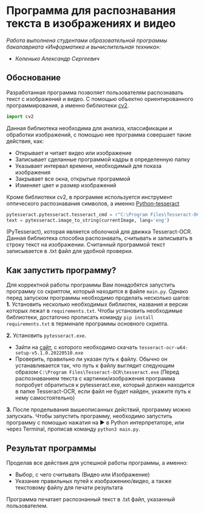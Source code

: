 Программа для распознавания текста в изображениях и видео
================

_Работа выполнена студентами образовательной программы бакалавриата «Информатика и вычислительная техника»:_

* _Коленько Александр Сергеевич_

## Обоснование

Разработанная программа позволяет пользователям распознавать текст с изображений и видео. С помощью объектно
ориентированного программирования, а именно библиотеки [cv2](https://pypi.org/project/opencv-python/).

```python
import cv2
```

Данная библиотека необходима для анализа, классификации и обработки изображений, с помощью нее программа совершает такие
действия, как:

* Открывает и читает видео или изображение
* Записывает сделанные программой кадры в определенную папку
* Указывает интервал времени, необходимый для показа изображения
* Закрывает все окна, открытые программой
* Изменяет цвет и размер изображений

Кроме библиотеки cv2, в программе используется инструмент оптического распознавания символов, а именно
[Python-tesseract](https://pypi.org/project/pytesseract/)

```python
pytesseract.pytesseract.tesseract_cmd = r"C:\Program Files\Tesseract-OCR\tesseract.exe"
text = pytesseract.image_to_string(currentImage, lang='eng')
```

(PyTesseract), которая является оболочкой для движка Tesseract-OCR. Данная библиотека способна распознавать, считывать и
записывать в строку текст на изображении. Считанный программой текст записывается в .txt файл для удобной проверки.

## Как запустить программу?

Для корректной работы программы Вам понадобятся запустить программу со скриптом, который находится в файле `main.py`.
Однако перед запуском программы необходимо проделать несколько шагов:  
**1.** Установить несколько необходимых библиотек, названия и версии которых лежат в `requirements.txt`. Чтобы
установить необходимые библиотеки, достаточно прописать команду
`pip install requirements.txt` в терминале программы основного скрипта.

**2.** Установить `pytesseract.exe`.  
* Зайти на [сайт](https://github.com/UB-Mannheim/tesseract/wiki), с которого необходимо скачать `tesseract-ocr-w64-setup-v5.1.0.20220510.exe`
* Проверить, правильно ли указан путь к файлу. Обычно он устанавливается так, что путь к файлу выглядит следующим образом
`C:\Program Files\Tesseract-OCR\tesseract.exe`  (Перед распознаванием текста с картинки/изображения программа попробует обратиться к pytesseract.exe, который должен
находится в папке Tesseract-OCR, если файл не будет найден, укажите путь к нему самостоятельно)

**3.** После проделывания вышеописанных действий, программу можно запускать. Чтобы запустить программу, необходимо
запустить программу с помощью нажатия на ► в Python интерпретаторе, или через Terminal, прописав
команду `python3 main.py`.

## Результат программы

Проделав все действия для успешной работы программы, а именно:

* Выбор, с чего считывать (Видео или Изображение)
* Указание правильных путей к изображению/видео, а также текстовому файлу для печати результата

Программа печатает распознанный текст в .txt файл, указанный пользователем.

